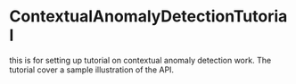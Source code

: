 # ContextualAnomalyDetectionTutorial
this is for setting up tutorial on contextual anomaly detection work. The tutorial cover a sample illustration of the API.
